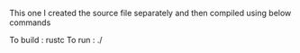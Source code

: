 This one I created the source file separately and then compiled using below commands

To build : rustc <rust source file>
To run   : ./<executable file> 

